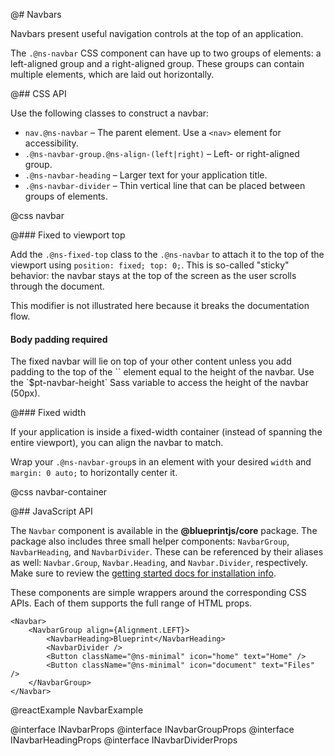 @# Navbars

Navbars present useful navigation controls at the top of an application.

The `.@ns-navbar` CSS component can have up to two groups of elements: a left-aligned group and a
right-aligned group. These groups can contain multiple elements, which are laid out horizontally.

@## CSS API

Use the following classes to construct a navbar:

* `nav.@ns-navbar` &ndash; The parent element. Use a `<nav>` element for accessibility.
* `.@ns-navbar-group.@ns-align-(left|right)` &ndash; Left- or right-aligned group.
* `.@ns-navbar-heading` &ndash; Larger text for your application title.
* `.@ns-navbar-divider` &ndash; Thin vertical line that can be placed between groups of elements.

@css navbar

@### Fixed to viewport top

Add the `.@ns-fixed-top` class to the `.@ns-navbar` to attach it to the top of the viewport using
`position: fixed; top: 0;`. This is so-called "sticky" behavior: the navbar stays at the top of the
screen as the user scrolls through the document.

This modifier is not illustrated here because it breaks the documentation flow.

<div class="@ns-callout @ns-intent-danger @ns-icon-error">
    <h4 class="@ns-callout-title">Body padding required</h4>
    The fixed navbar will lie on top of your other content unless you add padding to the top of the
    `<body>` element equal to the height of the navbar. Use the `$pt-navbar-height` Sass variable to
    access the height of the navbar (50px).
</div>

@### Fixed width

If your application is inside a fixed-width container (instead of spanning the entire viewport), you
can align the navbar to match.

Wrap your `.@ns-navbar-group`s in an element with your desired `width` and `margin: 0 auto;` to
horizontally center it.

@css navbar-container

@## JavaScript API

The `Navbar` component is available in the **@blueprintjs/core** package. The
package also includes three small helper components: `NavbarGroup`,
`NavbarHeading`, and `NavbarDivider`. These can be referenced by their aliases
as well: `Navbar.Group`, `Navbar.Heading`, and `Navbar.Divider`, respectively.
Make sure to review the [getting started docs for installation info](#blueprint/getting-started).

These components are simple wrappers around the corresponding CSS APIs. Each of
them supports the full range of HTML props.

```tsx
<Navbar>
    <NavbarGroup align={Alignment.LEFT}>
        <NavbarHeading>Blueprint</NavbarHeading>
        <NavbarDivider />
        <Button className="@ns-minimal" icon="home" text="Home" />
        <Button className="@ns-minimal" icon="document" text="Files" />
    </NavbarGroup>
</Navbar>
```

@reactExample NavbarExample

@interface INavbarProps
@interface INavbarGroupProps
@interface INavbarHeadingProps
@interface INavbarDividerProps
